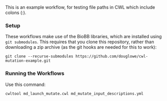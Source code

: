 This is an example workflow, for testing file paths in CWL which include colons (:).

### Setup

These workflows make use of the BioBB libraries, which are installed using `git submodules`. This requires that you clone this repository, rather than downloading a zip archive (as the git hooks are needed for this to work):
```
git clone --recurse-submodules https://github.com/douglowe/cwl-mutation-example.git
```

### Running the Workflows

Use this command:
```
cwltool md_launch_mutate.cwl md_mutate_input_descriptions.yml
```

